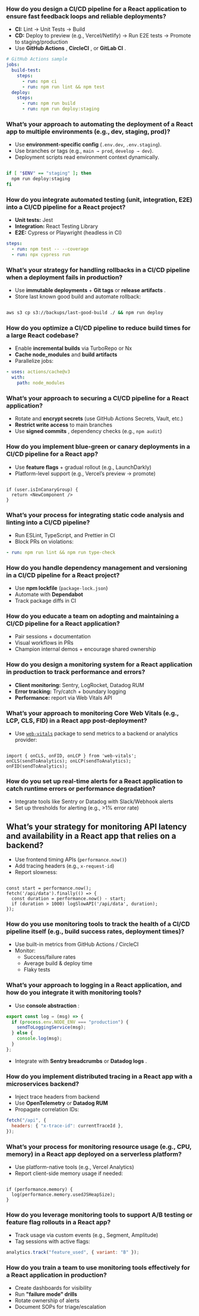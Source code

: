 ### How do you design a CI/CD pipeline for a React application to ensure fast feedback loops and reliable deployments?

- **CI:** Lint → Unit Tests → Build
- **CD:** Deploy to preview (e.g., Vercel/Netlify) → Run E2E tests → Promote to staging/production
- Use **GitHub Actions** , **CircleCI** , or **GitLab CI** .

```yaml
# GitHub Actions sample
jobs:
  build-test:
    steps:
      - run: npm ci
      - run: npm run lint && npm test
  deploy:
    steps:
      - run: npm run build
      - run: npm run deploy:staging
```

### What’s your approach to automating the deployment of a React app to multiple environments (e.g., dev, staging, prod)?

- Use **environment-specific config** (`.env.dev`, `.env.staging`).
- Use branches or tags (e.g., `main → prod`, `develop → dev`).
- Deployment scripts read environment context dynamically.

```bash

if [ "$ENV" == "staging" ]; then
  npm run deploy:staging
fi

```

### How do you integrate automated testing (unit, integration, E2E) into a CI/CD pipeline for a React project?

- **Unit tests:** Jest
- **Integration:** React Testing Library
- **E2E:** Cypress or Playwright (headless in CI)

```yaml
steps:
  - run: npm test -- --coverage
  - run: npx cypress run
```

### What’s your strategy for handling rollbacks in a CI/CD pipeline when a deployment fails in production?

- Use **immutable deployments** + **Git tags** or **release artifacts** .
- Store last known good build and automate rollback:

```bash

aws s3 cp s3://backups/last-good-build ./ && npm run deploy

```

### How do you optimize a CI/CD pipeline to reduce build times for a large React codebase?

- Enable **incremental builds** via TurboRepo or Nx
- **Cache node_modules** and **build artifacts**
- Parallelize jobs:

```yaml
- uses: actions/cache@v3
  with:
    path: node_modules
```

### What’s your approach to securing a CI/CD pipeline for a React application?

- Rotate and **encrypt secrets** (use GitHub Actions Secrets, Vault, etc.)
- **Restrict write access** to main branches
- Use **signed commits** , dependency checks (e.g., `npm audit`)

### How do you implement blue-green or canary deployments in a CI/CD pipeline for a React app?

- Use **feature flags** + gradual rollout (e.g., LaunchDarkly)
- Platform-level support (e.g., Vercel’s preview → promote)

```

if (user.isInCanaryGroup) {
  return <NewComponent />
}

```

### What’s your process for integrating static code analysis and linting into a CI/CD pipeline?

- Run ESLint, TypeScript, and Prettier in CI
- Block PRs on violations:

```yaml
- run: npm run lint && npm run type-check
```

### How do you handle dependency management and versioning in a CI/CD pipeline for a React project?

- Use **npm lockfile** (`package-lock.json`)
- Automate with **Dependabot**
- Track package diffs in CI

### How do you educate a team on adopting and maintaining a CI/CD pipeline for a React application?

- Pair sessions + documentation
- Visual workflows in PRs
- Champion internal demos + encourage shared ownership

### How do you design a monitoring system for a React application in production to track performance and errors?

- **Client monitoring:** Sentry, LogRocket, Datadog RUM
- **Error tracking:** Try/catch + boundary logging
- **Performance:** report via Web Vitals API

### What’s your approach to monitoring Core Web Vitals (e.g., LCP, CLS, FID) in a React app post-deployment?

- Use [`web-vitals`](https://github.com/GoogleChrome/web-vitals) package to send metrics to a backend or analytics provider:

```

import { onCLS, onFID, onLCP } from 'web-vitals';
onCLS(sendToAnalytics); onLCP(sendToAnalytics); onFID(sendToAnalytics);

```

### How do you set up real-time alerts for a React application to catch runtime errors or performance degradation?

- Integrate tools like Sentry or Datadog with Slack/Webhook alerts
- Set up thresholds for alerting (e.g., >1% error rate)

## What’s your strategy for monitoring API latency and availability in a React app that relies on a backend?

- Use frontend timing APIs (`performance.now()`)
- Add tracing headers (e.g., `x-request-id`)
- Report slowness:

```

const start = performance.now();
fetch('/api/data').finally(() => {
  const duration = performance.now() - start;
  if (duration > 1000) logSlowAPI('/api/data', duration);
});

```

### How do you use monitoring tools to track the health of a CI/CD pipeline itself (e.g., build success rates, deployment times)?

- Use built-in metrics from GitHub Actions / CircleCI
- Monitor:
  - Success/failure rates
  - Average build & deploy time
  - Flaky tests

### What’s your approach to logging in a React application, and how do you integrate it with monitoring tools?

- Use **console abstraction** :

```jsx
export const log = (msg) => {
  if (process.env.NODE_ENV === "production") {
    sendToLoggingService(msg);
  } else {
    console.log(msg);
  }
};
```

- Integrate with **Sentry breadcrumbs** or **Datadog logs** .

### How do you implement distributed tracing in a React app with a microservices backend?

- Inject trace headers from backend
- Use **OpenTelemetry** or **Datadog RUM**
- Propagate correlation IDs:

```jsx
fetch("/api", {
  headers: { "x-trace-id": currentTraceId },
});
```

### What’s your process for monitoring resource usage (e.g., CPU, memory) in a React app deployed on a serverless platform?

- Use platform-native tools (e.g., Vercel Analytics)
- Report client-side memory usage if needed:

```

if (performance.memory) {
  log(performance.memory.usedJSHeapSize);
}

```

### How do you leverage monitoring tools to support A/B testing or feature flag rollouts in a React app?

- Track usage via custom events (e.g., Segment, Amplitude)
- Tag sessions with active flags:

```jsx
analytics.track("feature_used", { variant: "B" });
```

### How do you train a team to use monitoring tools effectively for a React application in production?

- Create dashboards for visibility
- Run **"failure mode" drills**
- Rotate ownership of alerts
- Document SOPs for triage/escalation
